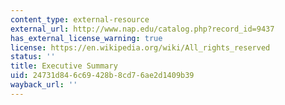 ```yaml
---
content_type: external-resource
external_url: http://www.nap.edu/catalog.php?record_id=9437
has_external_license_warning: true
license: https://en.wikipedia.org/wiki/All_rights_reserved
status: ''
title: Executive Summary
uid: 24731d84-6c69-428b-8cd7-6ae2d1409b39
wayback_url: ''
---
```

